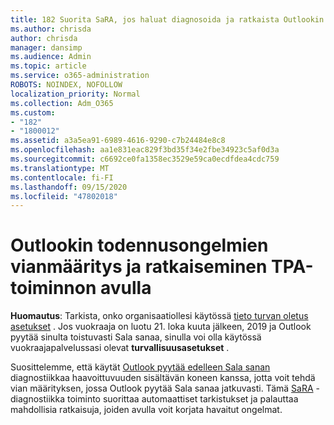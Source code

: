 ```yaml
---
title: 182 Suorita SaRA, jos haluat diagnosoida ja ratkaista Outlookin todennus ongelmat
ms.author: chrisda
author: chrisda
manager: dansimp
ms.audience: Admin
ms.topic: article
ms.service: o365-administration
ROBOTS: NOINDEX, NOFOLLOW
localization_priority: Normal
ms.collection: Adm_O365
ms.custom:
- "182"
- "1800012"
ms.assetid: a3a5ea91-6989-4616-9290-c7b24484e8c8
ms.openlocfilehash: aa1e831eac829f3bd35f34e2fbe34923c5af0d3a
ms.sourcegitcommit: c6692ce0fa1358ec3529e59ca0ecdfdea4cdc759
ms.translationtype: MT
ms.contentlocale: fi-FI
ms.lasthandoff: 09/15/2020
ms.locfileid: "47802018"
---
```

# <a name="use-sara-to-diagnose-and-resolve-outlook-authentication-issues"></a>Outlookin todennusongelmien vianmääritys ja ratkaiseminen TPA-toiminnon avulla

**Huomautus**: Tarkista, onko organisaatiollesi käytössä [tieto turvan oletus asetukset](https://aka.ms/securitydefaults) . Jos vuokraaja on luotu 21. loka kuuta jälkeen, 2019 ja Outlook pyytää sinulta toistuvasti Sala sanaa, sinulla voi olla käytössä vuokraajapalvelussasi olevat **turvallisuusasetukset** .

Suosittelemme, että käytät [Outlook pyytää edelleen Sala sanan](https://aka.ms/SaRA-OutlookPwdPrompt-Alchemy) diagnostiikkaa haavoittuvuuden sisältävän koneen kanssa, jotta voit tehdä vian määrityksen, jossa Outlook pyytää Sala sanaa jatkuvasti. Tämä [SaRA](https://diagnostics.office.com/#/) -diagnostiikka toiminto suorittaa automaattiset tarkistukset ja palauttaa mahdollisia ratkaisuja, joiden avulla voit korjata havaitut ongelmat.
